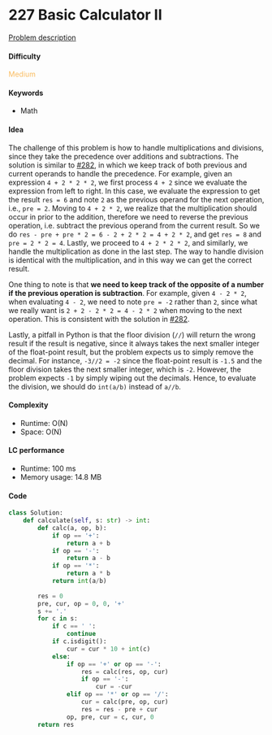 227 Basic Calculator II 
=======================
[Problem description](https://leetcode.com/problems/basic-calculator-ii/)

#### Difficulty
<span style="color:#FABC60">Medium</span>

#### Keywords
- Math

#### Idea
The challenge of this problem is how to handle multiplications and divisions, since they take the precedence over additions and subtractions. The solution is similar to [#282](282.md), in which we keep track of both previous and current operands to handle the precedence. For example, given an expression `4 + 2 * 2 * 2`, we first process `4 + 2` since we evaluate the expression from left to right. In this case, we evaluate the expression to get the result `res = 6` and note `2` as the previous operand for the next operation, i.e., `pre = 2`. Moving to `4 + 2 * 2`, we realize that the multiplication should occur in prior to the addition, therefore we need to reverse the previous operation, i.e. subtract the previous operand from the current result. So we do `res - pre + pre * 2 = 6 - 2 + 2 * 2 = 4 + 2 * 2`, and get `res = 8` and `pre = 2 * 2 = 4`. Lastly, we proceed to `4 + 2 * 2 * 2`, and similarly, we handle the multiplication as done in the last step. The way to handle division is identical with the multiplication, and in this way we can get the correct result. 

One thing to note is that **we need to keep track of the opposite of a number if the previous operation is subtraction**. For example, given `4 - 2 * 2`, when evaluating `4 - 2`, we need to note `pre = -2` rather than `2`, since what we really want is `2 + 2 - 2 * 2 = 4 - 2 * 2` when moving to the next operation. This is consistent with the solution in [#282](282.md).

Lastly, a pitfall in Python is that the floor division (`//`) will return the wrong result if the result is negative, since it always takes the next smaller integer of the float-point result, but the problem expects us to simply remove the decimal. For instance, `-3//2 = -2` since the float-point result is `-1.5` and the floor division takes the next smaller integer, which is `-2`. However, the problem expects `-1` by simply wiping out the decimals. Hence, to evaluate the division, we should do `int(a/b)` instead of `a//b`.


#### Complexity
- Runtime: O(N)
- Space: O(N)
  
#### LC performance
- Runtime: 100 ms
- Memory usage: 14.8 MB

#### Code
```python
class Solution:
    def calculate(self, s: str) -> int:
        def calc(a, op, b):
            if op == '+':
                return a + b
            if op == '-':
                return a - b
            if op == '*':
                return a * b
            return int(a/b)
        
        res = 0
        pre, cur, op = 0, 0, '+'
        s += '.'
        for c in s:
            if c == ' ':
                continue
            if c.isdigit():
                cur = cur * 10 + int(c)
            else:
                if op == '+' or op == '-':
                    res = calc(res, op, cur)
                    if op == '-':
                        cur = -cur
                elif op == '*' or op == '/':
                    cur = calc(pre, op, cur)
                    res = res - pre + cur
                op, pre, cur = c, cur, 0
        return res
```